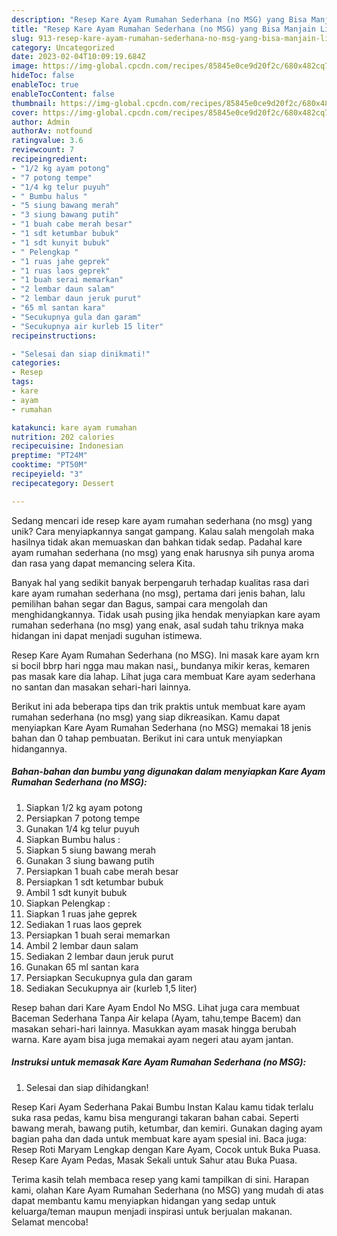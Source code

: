 ```yaml
---
description: "Resep Kare Ayam Rumahan Sederhana (no MSG) yang Bisa Manjain Lidah"
title: "Resep Kare Ayam Rumahan Sederhana (no MSG) yang Bisa Manjain Lidah"
slug: 913-resep-kare-ayam-rumahan-sederhana-no-msg-yang-bisa-manjain-lidah
category: Uncategorized
date: 2023-02-04T10:09:19.684Z
image: https://img-global.cpcdn.com/recipes/85845e0ce9d20f2c/680x482cq70/kare-ayam-rumahan-sederhana-no-msg-foto-resep-utama.jpg
hideToc: false
enableToc: true
enableTocContent: false
thumbnail: https://img-global.cpcdn.com/recipes/85845e0ce9d20f2c/680x482cq70/kare-ayam-rumahan-sederhana-no-msg-foto-resep-utama.jpg
cover: https://img-global.cpcdn.com/recipes/85845e0ce9d20f2c/680x482cq70/kare-ayam-rumahan-sederhana-no-msg-foto-resep-utama.jpg
author: Admin
authorAv: notfound
ratingvalue: 3.6
reviewcount: 7
recipeingredient:
- "1/2 kg ayam potong"
- "7 potong tempe"
- "1/4 kg telur puyuh"
- " Bumbu halus "
- "5 siung bawang merah"
- "3 siung bawang putih"
- "1 buah cabe merah besar"
- "1 sdt ketumbar bubuk"
- "1 sdt kunyit bubuk"
- " Pelengkap "
- "1 ruas jahe geprek"
- "1 ruas laos geprek"
- "1 buah serai memarkan"
- "2 lembar daun salam"
- "2 lembar daun jeruk purut"
- "65 ml santan kara"
- "Secukupnya gula dan garam"
- "Secukupnya air kurleb 15 liter"
recipeinstructions:

- "Selesai dan siap dinikmati!"
categories:
- Resep
tags:
- kare
- ayam
- rumahan

katakunci: kare ayam rumahan 
nutrition: 202 calories
recipecuisine: Indonesian
preptime: "PT24M"
cooktime: "PT50M"
recipeyield: "3"
recipecategory: Dessert

---
```





Sedang mencari ide resep kare ayam rumahan sederhana (no msg) yang unik? Cara menyiapkannya sangat gampang. Kalau salah mengolah maka hasilnya tidak akan memuaskan dan bahkan tidak sedap. Padahal kare ayam rumahan sederhana (no msg) yang enak harusnya sih punya aroma dan rasa yang dapat memancing selera Kita.





Banyak hal yang sedikit banyak berpengaruh terhadap kualitas rasa dari kare ayam rumahan sederhana (no msg), pertama dari jenis bahan, lalu pemilihan bahan segar dan Bagus, sampai cara mengolah dan menghidangkannya. Tidak usah pusing jika hendak menyiapkan kare ayam rumahan sederhana (no msg) yang enak,      asal sudah tahu triknya maka hidangan ini dapat menjadi suguhan istimewa.














Resep Kare Ayam Rumahan Sederhana (no MSG). Ini masak kare ayam krn si bocil bbrp hari ngga mau makan nasi,, bundanya mikir keras, kemaren pas masak kare dia lahap. Lihat juga cara membuat Kare ayam sederhana no santan dan masakan sehari-hari lainnya.






Berikut ini ada beberapa tips dan trik praktis untuk membuat kare ayam rumahan sederhana (no msg) yang siap dikreasikan. Kamu dapat menyiapkan Kare Ayam Rumahan Sederhana (no MSG) memakai 18 jenis bahan dan 0 tahap pembuatan. Berikut ini cara untuk menyiapkan hidangannya.

<!--inarticleads1-->

##### Bahan-bahan dan bumbu yang digunakan dalam menyiapkan Kare Ayam Rumahan Sederhana (no MSG):

1. Siapkan 1/2 kg ayam potong
1. Persiapkan 7 potong tempe
1. Gunakan 1/4 kg telur puyuh
1. Siapkan  Bumbu halus :
1. Siapkan 5 siung bawang merah
1. Gunakan 3 siung bawang putih
1. Persiapkan 1 buah cabe merah besar
1. Persiapkan 1 sdt ketumbar bubuk
1. Ambil 1 sdt kunyit bubuk
1. Siapkan  Pelengkap :
1. Siapkan 1 ruas jahe geprek
1. Sediakan 1 ruas laos geprek
1. Persiapkan 1 buah serai memarkan
1. Ambil 2 lembar daun salam
1. Sediakan 2 lembar daun jeruk purut
1. Gunakan 65 ml santan kara
1. Persiapkan Secukupnya gula dan garam
1. Sediakan Secukupnya air (kurleb 1,5 liter)


Resep bahan dari Kare Ayam Endol No MSG. Lihat juga cara membuat Baceman Sederhana Tanpa Air kelapa (Ayam, tahu,tempe Bacem) dan masakan sehari-hari lainnya. Masukkan ayam masak hingga berubah warna. Kare ayam bisa juga memakai ayam negeri atau ayam jantan. 

<!--inarticleads2-->

##### Instruksi untuk memasak Kare Ayam Rumahan Sederhana (no MSG):


1. Selesai dan siap dihidangkan!

Resep Kari Ayam Sederhana Pakai Bumbu Instan Kalau kamu tidak terlalu suka rasa pedas, kamu bisa mengurangi takaran bahan cabai. Seperti bawang merah, bawang putih, ketumbar, dan kemiri. Gunakan daging ayam bagian paha dan dada untuk membuat kare ayam spesial ini. Baca juga: Resep Roti Maryam Lengkap dengan Kare Ayam, Cocok untuk Buka Puasa. Resep Kare Ayam Pedas, Masak Sekali untuk Sahur atau Buka Puasa. 

Terima kasih telah membaca resep yang kami tampilkan di sini. Harapan kami, olahan Kare Ayam Rumahan Sederhana (no MSG) yang mudah di atas dapat membantu kamu menyiapkan hidangan yang sedap untuk keluarga/teman maupun menjadi inspirasi untuk berjualan makanan. Selamat mencoba!
